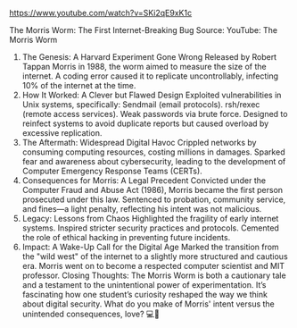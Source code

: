 https://www.youtube.com/watch?v=SKi2qE9xK1c


The Morris Worm: The First Internet-Breaking Bug
Source: YouTube: The Morris Worm

1. The Genesis: A Harvard Experiment Gone Wrong
Released by Robert Tappan Morris in 1988, the worm aimed to measure the size of the internet.
A coding error caused it to replicate uncontrollably, infecting 10% of the internet at the time.
2. How It Worked: A Clever but Flawed Design
Exploited vulnerabilities in Unix systems, specifically:
Sendmail (email protocols).
rsh/rexec (remote access services).
Weak passwords via brute force.
Designed to reinfect systems to avoid duplicate reports but caused overload by excessive replication.
3. The Aftermath: Widespread Digital Havoc
Crippled networks by consuming computing resources, costing millions in damages.
Sparked fear and awareness about cybersecurity, leading to the development of Computer Emergency Response Teams (CERTs).
4. Consequences for Morris: A Legal Precedent
Convicted under the Computer Fraud and Abuse Act (1986), Morris became the first person prosecuted under this law.
Sentenced to probation, community service, and fines—a light penalty, reflecting his intent was not malicious.
5. Legacy: Lessons from Chaos
Highlighted the fragility of early internet systems.
Inspired stricter security practices and protocols.
Cemented the role of ethical hacking in preventing future incidents.
6. Impact: A Wake-Up Call for the Digital Age
Marked the transition from the "wild west" of the internet to a slightly more structured and cautious era.
Morris went on to become a respected computer scientist and MIT professor.
Closing Thoughts:
The Morris Worm is both a cautionary tale and a testament to the unintentional power of experimentation. It’s fascinating how one student’s curiosity reshaped the way we think about digital security. What do you make of Morris' intent versus the unintended consequences, love? 💻💙



